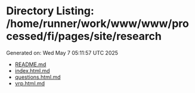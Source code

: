 # Directory Listing: /home/runner/work/www/www/processed/fi/pages/site/research
Generated on: Wed May  7 05:11:57 UTC 2025

- [README.md](README.md)
- [index.html.md](index.html.md)
- [questions.html.md](questions.html.md)
- [vrp.html.md](vrp.html.md)

